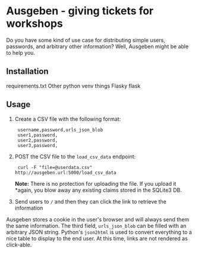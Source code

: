 # Ausgeben - giving tickets for workshops
Do you have some kind of use case for distributing simple users, passwords,
and arbitrary other information? Well, Ausgeben might be able to help you.

## Installation
requirements.txt
Other python venv things
Flasky flask

## Usage
1. Create a CSV file with the following format:

        username,password,urls_json_blob
        user1,password,
        user2,password,
        user3,password,

1. POST the CSV file to the `load_csv_data` endpoint:

        curl -F "file=@userdata.csv" http://ausgeben.url:5000/load_csv_data

    **Note:** There is no protection for uploading the file. If you upload it
    *again, you blow away any existing claims stored in the SQLite3 DB.

1. Send users to `/` and then they can click the link to retrieve the information

Ausgeben stores a cookie in the user's browser and will always send them the
same information. The third field, `urls_json_blob` can be filled with an
arbitrary JSON string. Python's `json2html` is used to convert everything to
a nice table to display to the end user. At this time, links are not rendered
as click-able.